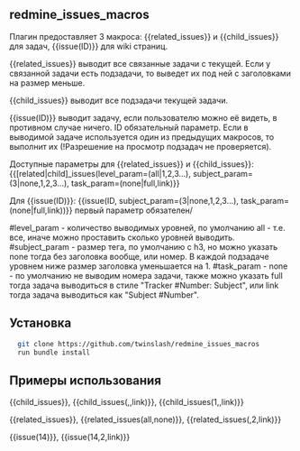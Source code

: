 ## redmine_issues_macros

  Плагин предоставляет 3 макроса: {{related_issues}} и {{child_issues}} для задач, {{issue(ID)}} для wiki страниц.


 {{related_issues}} выводит все связанные задачи с текущей. Если у связанной задачи есть подзадачи, то выведет их под ней с заголовками на размер меньше.

 {{child_issues}} выводит все подзадачи текущей задачи.

 {{issue(ID)}} выводит задачу, если пользователю можно её видеть, в противном случае ничего. ID обязательный параметр. Если в выводимой задаче используется один из предыдущих макросов, то выполнит их (!Разрешение на просмотр подзадач не проверяется).


Доступные параметры для {{related_issues}} и {{child_issues}}:
{{[related|child]_issues(level_param=(all|1,2,3...), subject_param=(3|none,1,2,3...), task_param=(none|full,link)}}

Для {{issue(ID)}}:
{{issue(ID, subject_param=(3|none,1,2,3...), task_param=(none|full,link))}} первый параметр обязателен/

#level_param - количество выводимых уровней, по умолчанию all - т.е. все, иначе можно проставить сколько уровней выводить.
#subject_param - размер <h> тега, по умолчанию с h3, но можно указать none тогда без заголовка вообще, или номер. В каждой подзадаче уровнем ниже размер заголовка уменьшается на 1.
#task_param - none - по умолчанию не выводим номера задачи, также можно указать full тогда задача выводиться в стиле "Tracker #Number: Subject", или link тогда задача выводиться как "Subject #Number".

## Установка

```bash
  git clone https://github.com/twinslash/redmine_issues_macros
  run bundle install
```

## Примеры использования

{{child_issues}}, {{child_issues(,,link)}}, {{child_issues(1,,link)}}

{{related_issues}}, {{related_issues(all,none)}}, {{related_issues(,2,link)}}

{{issue(14)}}, {{issue(14,2,link)}}
